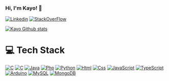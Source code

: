 ### Hi, I'm Kayo! 👋

[![Linkedin](https://img.shields.io/badge/LinkedIn-0077B5?style=for-the-badge&logo=linkedin&logoColor=white)](https://www.linkedin.com/in/kayo-anderson-715052283?)
[![StackOverFlow](https://img.shields.io/badge/StackOverFlow-FF6400?style=for-the-badge&logo=stackoverflow&logoColor=white)](https://stackoverflow.com/users/21759184/kayo)

[![Kayo Github stats](https://github-readme-stats.vercel.app/api?username=oyakxd&theme=blue-green)]()


# 💻 Tech Stack
[![C](https://img.shields.io/badge/C-00599C?style=for-the-badge&logo=c&logoColor=white)]()
[![C](https://img.shields.io/badge/C++-FF0084?style=for-the-badge&logo=cpp&logoColor=white)]()
[![Java](https://img.shields.io/badge/Java-ED8B00?style=for-the-badge&logo=openjdk&logoColor=white)]()
[![Php](https://img.shields.io/badge/PHP-777BB4?style=for-the-badge&logo=php&logoColor=white)]()
[![Python](https://img.shields.io/badge/Python-14354C?style=for-the-badge&logo=python&logoColor=white)]()
[![Html](https://img.shields.io/badge/HTML5-E34F26?style=for-the-badge&logo=html5&logoColor=white)]()
[![Css](https://img.shields.io/badge/CSS-239120?&style=for-the-badge&logo=css3&logoColor=white)]()
[![JavaScript](https://img.shields.io/badge/JavaScript-F7DF1E?style=for-the-badge&logo=JavaScript&logoColor=white)]()
[![TypeScript](https://img.shields.io/badge/Typescript-1E90FF?style=for-the-badge&logo=typescript&logoColor=white)]()
[![Arduino](https://img.shields.io/badge/Arduino-00979D?style=for-the-badge&logo=Arduino&logoColor=white)]()
[![MySQL](https://img.shields.io/badge/mysql-000080?style=for-the-badge&logo=mysql&logoColor=blue)]()
[![MongoDB](https://img.shields.io/badge/mongodb-32CD32?style=for-the-badge&logo=mongodb&logoColor=white)]()

